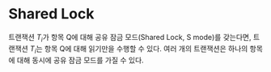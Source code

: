 # Shared Lock
트랜잭션 $T_i$가 항목 Q에 대해 공유 잠금 모드(Shared Lock, S mode)를 갖는다면, 트랜잭션 $T_i$는 항목 Q에 대해 읽기만을 수행할 수 있다. 여러 개의 트랜잭션은 하나의 항목에 대해 동시에 공유 잠금 모드를 가질 수 있다.
